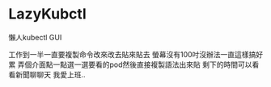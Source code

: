 # LazyKubctl
懶人kubectl GUI

工作到一半一直要複製命令改來改去貼來貼去
螢幕沒有100吋沒辦法一直這樣搞好累
弄個介面點一點選一選要看的pod然後直接複製語法出來貼
剩下的時間可以看看新聞聊聊天
我愛上班..
